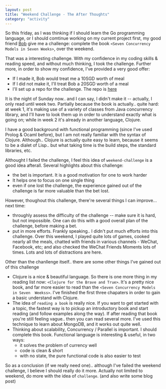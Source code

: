 ```yaml
---
layout: post
title: "Weekend Challenge - The After Thoughts"
category: "activity"
---
```


So this friday, as I was thinking if I should learn the Go programming language,
or I should comtinue working on my current project first, my good friend 
[Bob](http://bobintornado.github.io/) give me a challenge: complete the book
`<Seven Concurrency Models in Seven Weeks>`, over the weekend.

That was a interesting challenge. With my confidence in my coding skills & 
reading speed, and without much thinking, I took the challenge. Further more, in
order to show my confidence, I've provided a very good offer:

- If I made it, Bob would treat me a 10SGD worth of meal
- If I did not make it, I'll treat Bob a 20SGD worth of a meal
- I'll set up a repo for the challenge. The repo is
  [here](https://github.com/flyfy1/seven-currency-in-seven-weeks)

It is the night of Sunday now.. and I can say, I didn't make it -- actually, I
only read until week two. Partially because the book is actually.. quite hard: 
at week 1, it's making use of a variety of classes from Java concurrency
library, and I'll have to look them up in order to understand exactly what is
going on; while in week 2 it's already in another language, Clojure.

I have a good background with functional programming (since I've used Prolog &
Ocaml before), but I am not really familiar with the syntax of Clojure.
Although.. Clojure is actually quite easy to learn, because it seems to be a
dialet of Lisp.. but what taking time is the build steps, the standard
libraries, etc.


Althought I failed the challenge, I feel this idea of `weekend-challenge` is a
good idea afterall. Several highlights about this challenge:

- the bet is important. It is a good motivation for one to work harder
- It helps one to focus on one single thing 
- even if one lost the challenge, the experience gained out of the challenge
  is far more valuable than the bet lost.

However, thoughout this challenge, there're several things I can improve... next
time:

- throughly assess the difficulty of the challenge -- make sure it is hard, but
  not impossible. One can do this with a good overall plan of the challenge,
  before making a bet.
- put in more efforts. Frankly speaking.. I didn't put much efforts into this
  challenge. Over this weekend, I played quite lots of games, cooked nearly
  all the meals, chatted with friends in various channels - WeChat, Facebook,
  etc; and also checked the WeChat Friends Moments lots of times. Lots and lots
  of distractions are here.

Other than the chanllenge itself.. there are some other things I've gained out
of this challenge

- Clojure is a nice & beautiful language. So there is one more thing in my
  reading list now: `<Clojure for the Brave and True>`. It's a pretty nice book,
  and far more easier to read than the `<Seven Concurrency Models in Seven 
  Weekss>`. I've finished the first three chapaters in order to gain a basic 
  understand with Clojure.
- The idea of `reading a book` is really nice. If you want to get started with a
  topic, the fastest way is to pickup an introductory book and start reading
  (and follow examples along the way). If after reading that book you're still
  feeling vague.. then you can read several more. I've used this technique to
  learn about MongoDB, and it works out quite well.
- Thinking about scalability, Concurrency / Parallel is important. I should
  complete this book.  Functional language is interesting & useful, in two ways:
    - it solves the problem of currency well
    - code is clean & short
    - with no state, the pure functional code is also easier to test

So as a conclusion (if we really need one).. although I've failed the weekend
challenge, I believe I should really do it more. Actually not limited to
weekend, do more with the idea of `challenge`. (and also write some blog post)
